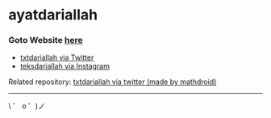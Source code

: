 # ayatdariallah

### Goto Website [here](http://ayatdariallah.sutanlab.id)

- [txtdariallah via Twitter](https://twitter.com/txtdariallah)
- [teksdariallah via Instagram](https://instagram.com/ayatdariallah)

Related repository: [txtdariallah via twitter (made by mathdroid)](https://github.com/mathdroid/txtdariallah)

---

\ ゜ o ゜)ノ
